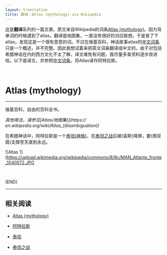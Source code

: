 ```yaml
---
layout: translation
title: 翻译：Atlas (mythology) via Wikipedia
---
```



这是**翻译**系列的一篇文章。原文来自Wikipedia的词条[Atlas (mythology)](https://en.wikipedia.org/wiki/Atlas_(mythology))。因为背单词的时候遇到了atlas，翻译是地图集，一直没有很好的对应联想。于是查了下atlas，发现这是一个很有意思的词。不过在维基百科，神话故事atlas的[中文词条](https://zh.wikipedia.org/wiki/%E9%98%BF%E7%89%B9%E6%8B%89%E6%96%AF)只是一个概述，并不完整。因此我想试着来把英文词条翻译成中文的。由于对包括希腊神话在内的西方文化不太了解，译文难免有问题，我尽量多查资料逐步改进哈。以下是译文，并参照[中文词条](https://zh.wikipedia.org/wiki/%E9%98%BF%E7%89%B9%E6%8B%89%E6%96%AF)，将Atlas译作阿特拉斯。

<br/>

#   **Atlas (mythology)**

---

维基百科，自由的百科全书。

*其他用法，请参见[Atlas(地图集)](https://
en.wikipedia.org/wiki/Atlas_(disambiguation))*

在希腊神话中，阿特拉斯是一个[泰坦(神族)](https://en.wikipedia.org/wiki/Titan_(mythology))，在[泰坦之战](https://en.wikipedia.org/wiki/Titanomachy)后被(宙斯)降罪，要(用双肩)支撑苍天直到永远。



![Atlas 1](https://upload.wikimedia.org/wikipedia/commons/8/8c/MAN_Atlante_fronte_1040572.JPG



<br/>

(END)

---

##  相关阅读

*   [Atlas (mythology)](https://en.wikipedia.org/wiki/Atlas_(mythology))

*	[阿特拉斯](https://zh.wikipedia.org/wiki/%E9%98%BF%E7%89%B9%E6%8B%89%E6%96%AF)

*	[泰坦](https://en.wikipedia.org/wiki/Titan_(mythology))

*	[泰坦之战](https://en.wikipedia.org/wiki/Titanomachy)